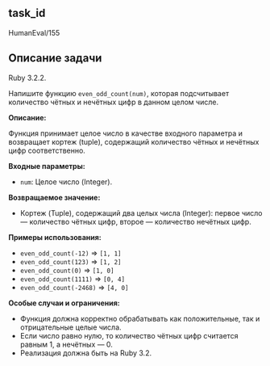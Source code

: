 ## task_id
HumanEval/155

## Описание задачи
Ruby 3.2.2.

Напишите функцию `even_odd_count(num)`, которая подсчитывает количество чётных и нечётных цифр в данном целом числе.

**Описание:**

Функция принимает целое число в качестве входного параметра и возвращает кортеж (tuple), содержащий количество чётных и нечётных цифр соответственно.

**Входные параметры:**

* `num`: Целое число (Integer).

**Возвращаемое значение:**

* Кортеж (Tuple), содержащий два целых числа (Integer):  первое число — количество чётных цифр, второе — количество нечётных цифр.

**Примеры использования:**

* `even_odd_count(-12)`  => `[1, 1]`
* `even_odd_count(123)`  => `[1, 2]`
* `even_odd_count(0)` => `[1, 0]`
* `even_odd_count(1111)` => `[0, 4]`
* `even_odd_count(-2468)` => `[4, 0]`

**Особые случаи и ограничения:**

* Функция должна корректно обрабатывать как положительные, так и отрицательные целые числа.
* Если число равно нулю, то количество чётных цифр считается равным 1, а нечётных — 0.
* Реализация должна быть на Ruby 3.2.


